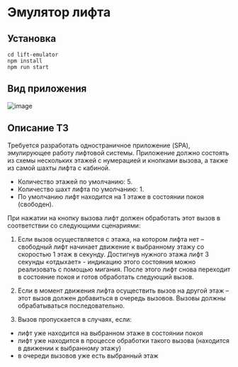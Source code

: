 # Эмулятор лифта

## Установка
```
cd lift-emulator
npm install
npm run start
```
## Вид приложения
![image](https://github.com/flamaster00/lift-emulator/assets/55953131/7381bbd8-f042-4b9b-900f-3b4f497c72e1)

## Описание ТЗ
Требуется разработать одностраничное приложение (SPA), эмулирующее работу лифтовой системы.
Приложение должно состоять из схемы нескольких этажей с нумерацией и кнопками вызова, а также из самой шахты лифта с кабиной.
- Количество этажей по умолчанию: 5.
- Количество шахт лифта по умолчанию: 1.
- По умолчанию лифт находится на 1 этаже в состоянии покоя (свободен).

При нажатии на кнопку вызова лифт должен обработать этот вызов в
соответствии со следующими сценариями:

1. Если вызов осуществляется с этажа, на котором лифта нет –
свободный лифт начинает движение к выбранному этажу со
скоростью 1 этаж в секунду.
Достигнув нужного этажа лифт 3 секунды «отдыхает» -
индикацию этого состояния можно реализовать с помощью
мигания.
После этого лифт снова переходит в состояние покоя и готов
обработать следующий вызов.

2. Если в момент движения лифта осуществить вызов на другой
этаж – этот вызов должен добавиться в очередь вызовов.
Вызовы должны обрабатываться последовательно.

3. Вызов пропускается в случаях, если:
- лифт уже находится на выбранном этаже в состоянии покоя
- лифт уже находится в процессе обработки такого вызова
(находится в движении к выбранному этажу)
- в очереди вызовов уже есть выбранный этаж


